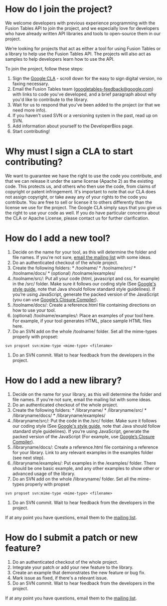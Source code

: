# How do I join the project? #

We welcome developers with previous experience programming with the Fusion Tables API to join the project, and we especially love for developers who have already written API libraries and tools to open-source them in our project.

We’re looking for projects that act as either a tool for using Fusion Tables or a library to help use the Fusion Tables API. The projects will also act as samples to help developers learn how to use the API.

To join the project, follow these steps:

  1. Sign the [Google CLA](http://code.google.com/legal/individual-cla-v1.0.html) - scroll down for the easy to sign digital version, no faxing necessary.
  1. Email the Fusion Tables team (googletables-feedback@google.com) with links to code you've developed, and a brief paragraph about why you'd like to contribute to the library.
  1. Wait for us to respond that you've been added to the project (or that we need more info).
  1. If you haven't used SVN or a versioning system in the past, read up on SVN.
  1. Add information about yourself to the DeveloperBios page.
  1. Start contributing!

# Why must I sign a CLA to start contributing? #

We want to guarantee we have the right to use the code you contribute, and that we can release it under the same license (Apache 2) as the existing code. This protects us, and others who then use the code, from claims of copyright or patent infringement. It's important to note that our CLA does not assign copyright, or take away any of your rights to the code you contribute. You are free to sell or license it to others differently than the license we use for the project. The Google CLA simply says that you give us the right to use your code as well. If you do have particular concerns about the CLA or Apache License, please contact us for further clarification.

# How do I add a new tool? #

  1. Decide on the name for your tool, as this will determine the folder and file names. If you're not sure, [email the mailing list](http://groups.google.com/group/fusion-tables-libraries-samples-tools) with some ideas.
  1. Do an authenticated checkout of the whole project.
  1. Create the following folders:
    * /toolname/
    * /toolname/src/
    * /toolname/docs/
    * (optional) /toolname/examples/
  1. /toolname/src/: Put all your code (html, javascript and css, for example) in the /src/ folder. Make sure it follows our coding style (See [Google's style guide](http://groups.google.com/group/fusion-tables-libraries-samples-tools), note that Java should follow standard style guidelines). If you’re using JavaScript, generate the packed version of the JavaScript (you can use [Google’s Closure Compiler](https://developers.google.com/closure/compiler/)).
  1. /toolname/docs/: Create a reference.html file containing directions on how to use your tool.
  1. (optional) /toolname/examples/: Place an examples of your tool here. For example, if your tool generates HTML, place sample HTML files here.
  1. Do an SVN add on the whole /toolname/ folder. Set all the mime-types properly with propset:
```
svn propset svn:mime-type <mime-type> <filename>
```
  1. Do an SVN commit. Wait to hear feedback from the developers in the project.

# How do I add a new library? #

  1. Decide on the name for your library, as this will determine the folder and file names. If you're not sure, email the mailing list with some ideas.
  1. Do an authenticated checkout of the whole project.
  1. Create the following folders:
    * /libraryname/
    * /libraryname/src/
    * /libraryname/docs/
    * /libraryname/examples/
  1. /libraryname/src/: Put the code in the /src/ folder. Make sure it follows our coding style (See [Google's style guide](http://code.google.com/p/google-styleguide/), note that Java should follow standard style guidelines). If you’re using JavaScript, generate the packed version of the JavaScript (For example, use [Google’s Closure Compiler](https://developers.google.com/closure/compiler/)).
  1. /libraryname/docs/: Create a reference.html file containing a reference for your library. Link to any relevant examples in the examples folder (see next step).
  1. /libraryname/examples/: Put examples in the /examples/ folder. There should be one basic example, and any other examples to show other or advanced usage of the library.
  1. Do an SVN add on the whole /libraryname/ folder. Set all the mime-types properly with propset
```
svn propset svn:mime-type <mime-type> <filename>
```
  1. Do an SVN commit. Wait to hear feedback from the developers in the project.

If at any point you have questions, email them to the [mailing list](http://groups.google.com/group/fusion-tables-libraries-samples-tools).

# How do I submit a patch or new feature? #

  1. Do an authenticated checkout of the whole project.
  1. Integrate your patch or add your new feature to the library.
  1. Create an example that demonstrates the new feature or bug fix.
  1. Mark issue as fixed, if there's a relevant issue.
  1. Do an SVN commit. Wait to hear feedback from the developers in the project.

If at any point you have questions, email them to the [mailing list](http://www.google.com/url?q=http%3A%2F%2Fgroups.google.com%2Fgroup%2Ffusion-tables-libraries-samples-tools).